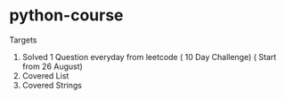 # python-course

Targets 
1. Solved 1 Question everyday from leetcode ( 10 Day Challenge) ( Start from 26 August)
2. Covered List
3. Covered Strings

